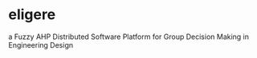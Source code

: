 # eligere
a Fuzzy AHP Distributed Software Platform for Group Decision Making in Engineering Design
<Stanislao Grazioso and Mateusz Gospodarczyk>
